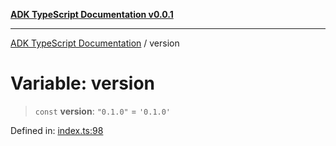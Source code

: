 [**ADK TypeScript Documentation v0.0.1**](../README.md)

***

[ADK TypeScript Documentation](../globals.md) / version

# Variable: version

> `const` **version**: `"0.1.0"` = `'0.1.0'`

Defined in: [index.ts:98](https://github.com/pontus-devoteam/adk-typescript/blob/0f66151c645c59f98bf29f75515acbeb98026e1f/src/index.ts#L98)

